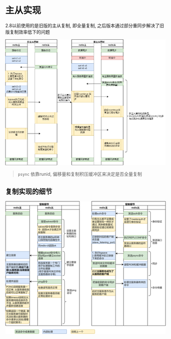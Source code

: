 # 主从实现

2.8以前使用的是旧版的主从复制, 即全量复制, 之后版本通过部分重同步解决了旧版复制效率低下的问题

![新旧主从复制对比](主从实现.assets/image-20191128152900289.png)

>   `psync` 依靠runid, 偏移量和复制积压缓冲区来决定是否全量复制



## 复制实现的细节

![redis复制细节](主从实现.assets/redis复制细节.png)